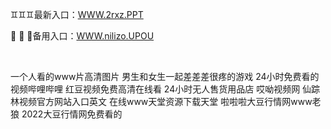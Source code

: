 <p>
	♊♊♊最新入口：<a href="http://www.baidu.com/link?url=6MA2SWnO3Raqke39an_0PUxosM6ZrUGzi1BN9tNnlPW&wd">WWW.2rxz.PPT</a> 
	<p>
		🍹
🍹
🍹备用入口：<a href="http://www.baidu.com/link?url=6MA2SWnO3Raqke39an_0PUxosM6ZrUGzi1BN9tNnlPW&wd">WWW.nilizo.UPOU</a> 
	</p>
	<p>
		<br />
	</p>
	<p>
		一个人看的www片高清图片
男生和女生一起差差差很疼的游戏
24小时免费看的视频哔哩哔哩
红豆视频免费高清在线看
24小时无人售货用品店
哎呦视频网
仙踪林视频官方网站入口英文
在线www天堂资源下载天堂
啦啦啦大豆行情网www老狼
2022大豆行情网免费看的
	</p>
